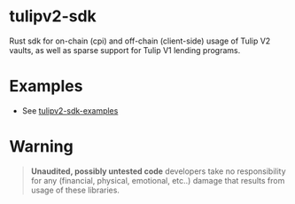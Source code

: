 # tulipv2-sdk

Rust sdk for on-chain (cpi) and off-chain (client-side) usage of Tulip V2 vaults, as well as sparse support for Tulip V1 lending programs.

# Examples

* See [tulipv2-sdk-examples](https://github.com/sol-farm/tulipv2-sdk-examples)

# Warning

> **Unaudited, possibly untested code** developers take no responsibility for any (financial, physical, emotional, etc..) damage  that results from usage of these libraries.


